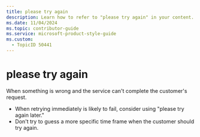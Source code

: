 ```yaml
---
title: please try again
description: Learn how to refer to "please try again" in your content.
ms.date: 11/04/2024
ms.topic: contributor-guide
ms.service: microsoft-product-style-guide
ms.custom:
  - TopicID 50441
---
```



# please try again

When something is wrong and the service can't complete the customer's request.

- When retrying immediately is likely to fail, consider using "please try again later."
- Don't try to guess a more specific time frame when the customer should try again.